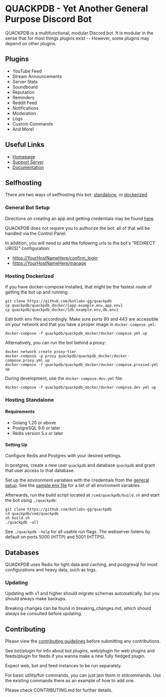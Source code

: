# QUACKPDB - Yet Another General Purpose Discord Bot

QUACKPDB is a multifunctional, modular Discord bot. It is modular in the sense that for most things plugins exist -- However, some plugins may depend on other plugins.

## Plugins

* YouTube Feed
* Stream Announcements
* Server Stats
* Soundboard
* Reputation
* Reminders
* Reddit Feed
* Notifications
* Moderation
* Logs
* Custom Commands
* And More!

## Useful Links

* [Homepage](https://quackpdb.xyz)
* [Support Server](https://discord.gg/4udtcA5)
* [Documentation](https://docs.quackpdb.xyz)

## Selfhosting

There are two ways of selfhosting this bot: [standalone](#Hosting-Standalone), or [dockerized](#Hosting-Dockerized).

### General Bot Setup

Directions on creating an app and getting credentials may be found
[here](https://github.com/reactiflux/discord-irc/wiki/Creating-a-discord-bot-&-getting-a-token).

QUACKPDB does not require you to authorize the bot: all of that will be handled
via the Control Panel.

In addition, you will need to add the following urls to the bot's "REDIRECT URI(S)" configuration:

* <https://YourHostNameHere/confirm_login>
* <https://YourHostNameHere/manage>

### Hosting Dockerized

If you have docker-compose installed, that might be the fastest route of getting the bot up and running:

```shell
git clone https://github.com/botlabs-gg/quackpdb
cp quackpdb/quackpdb_docker/{app.example.env,app.env}
cp quackpdb/quackpdb_docker/{db.example.env,db.env}
```

Edit both env files accordingly. Make sure ports 80 and 443 are accessible on your network and that you have a proper image in `docker-compose.yml`:

```shell
docker-compose -f quackpdb/quackpdb_docker/docker-compose.yml up
```

Alternatively, you can run the bot behind a proxy:

```shell
docker network create proxy-tier
docker-compose -p proxy quackpdb/quackpdb_docker/docker-compose.proxy.yml up
docker-compose -f quackpdb/quackpdb_docker/docker-compose.proxied.yml up
```

During development, use the `docker-compose.dev.yml` file:

```shell
docker-compose -f quackpdb/quackpdb_docker/docker-compose.dev.yml up
```

### Hosting Standalone

#### Requirements

* Golang 1.20 or above
* PostgreSQL 9.6 or later
* Redis version 5.x or later

#### Setting Up

Configure Redis and Postgres with your desired settings.

In postgres, create a new user `quackpdb` and database `quackpdb` and grant that user access to that database.

Set up the environment variables with the credentials from the [general setup](#General-Bot-Setup). See the [sample env file](cmd/quackpdb/sampleenvfile) for a list of all enviroment variables.

Afterwards, run the build script located at `/cmd/quackpdb/build.sh` and  start the bot using `./quackpdb`:

```shell
git clone https://github.com/botlabs-gg/quackpdb
cd quackpdb/cmd/quackpdb
sh build.sh
./quackpdb -all
```

See `./quackpdb -help` for all usable run flags. The webserver listens by default on ports 5000 (HTTP) and 5001 (HTTPS).

## Databases

QUACKPDB uses Redis for light data and caching, and postgresql for most configurations and heavy data, such as logs.

### Updating

Updating with v1 and higher should migrate schemas automatically, but you should always make backups.

Breaking changes can be found in breaking_changes.md, which should always be consulted before updating.

## Contributing

Please view the [contributing guidelines](CONTRIBUTING.md) before submitting any contributions.

See bot/plugin for info about bot plugins, web/plugin for web plugins and feeds/plugin for feeds if you wanna make a new fully fledged plugin.

Expect web, bot and feed instances to be run separately.

For basic utility/fun commands, you can just jam them in stdcommands. Use the existing commands there as an example of how to add one.

Please check CONTRIBUTING.md for further details.
